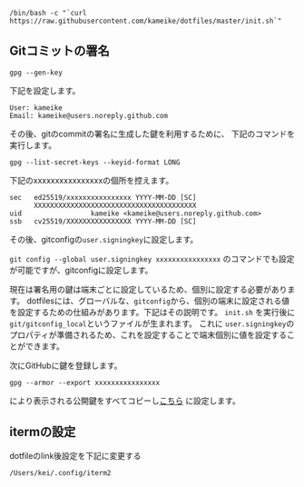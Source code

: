 

```
/bin/bash -c "`curl https://raw.githubusercontent.com/kameike/dotfiles/master/init.sh`"
```

## Gitコミットの署名

```
gpg --gen-key
```

下記を設定します。
```
User: kameike
Email: kameike@users.noreply.github.com
```

その後、gitのcommitの署名に生成した鍵を利用するために、
下記のコマンドを実行します。
```
gpg --list-secret-keys --keyid-format LONG
```

下記のxxxxxxxxxxxxxxxxの個所を控えます。
```
sec   ed25519/xxxxxxxxxxxxxxxx YYYY-MM-DD [SC]
      XXXXXXXXXXXXXXXXXXXXXXXXXXXXXXXXXXXXXXXX
uid                 kameike <kameike@users.noreply.github.com>
ssb   cv25519/XXXXXXXXXXXXXXXX YYYY-MM-DD [SC]
```

その後、gitconfigの`user.signingkey`に設定します。

`git config --global user.signingkey xxxxxxxxxxxxxxxx` のコマンドでも設定が可能ですが、gitconfigに設定します。

現在は署名用の鍵は端末ごとに設定しているため、個別に設定する必要があります。
dotfilesには、グローバルな、`gitconfig`から、個別の端末に設定される値を設定するための仕組みがあります。下記はその説明です。
`init.sh` を実行後に `git/gitconfig_local`というファイルが生まれます。
これに `user.signingkey`のプロパティが準備されるため、これを設定することで端末個別に値を設定することができます。

次にGitHubに鍵を登録します。
```
gpg --armor --export xxxxxxxxxxxxxxxx
```
により表示される公開鍵をすべてコピーし[こちら](https://github.com/settings/gpg/new) に設定します。


## itermの設定

dotfileのlink後設定を下記に変更する

```
/Users/kei/.config/iterm2
```

## 